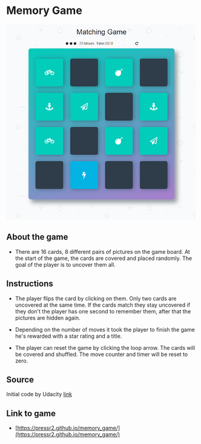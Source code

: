 # Memory Game
![my screenshot](img/Untitled5.PNG "Game screen")
## About the game

* There are 16 cards, 8 different pairs of pictures on the game board. At the start of the game, the cards are covered and placed randomly. The goal of the player is to uncover them all.

## Instructions
* The player flips the card by clicking on them. Only two cards are uncovered at the same time. If the cards match they stay uncovered if they don't the player has one second to remember them, after that the pictures are hidden again.

* Depending on the number of moves it took the player to finish the game he's rewarded with a star rating and a title.

* The player can reset the game by clicking the loop arrow. The cards will be covered and shuffled. The move counter and timer will be reset to zero.

## Source
Initial code by Udacity [link](https://github.com/udacity/fend-project-memory-game)
## Link to game

* [https://pressr2.github.io/memory_game/](https://pressr2.github.io/memory_game/)
